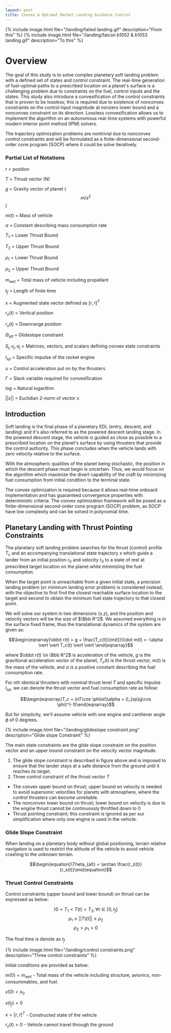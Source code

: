```yaml
---
layout: post
title: Convex & Optimal Rocket Landing Guidance Control
---
```


{% include image.html file="/landing/failed landing.gif" description="From this" %}
{% include image.html file="/landing/falcon b1052 & b1053 landing.gif" description="To this" %}

# Overview

The goal of this study is to solve complex planetary soft landing problem with a defined set of states and control constraint. The real-time generation of fuel-optimal paths to a prescribed location on a planet's surface is a challenging problem due to constraints on the fuel, control inputs and the states. This study also introduce a convexification of the control constraints that is proven to be lossless; this is required due to existence of nonconvex constraints on the control input magnitude at nonzero lower bound and a nonconvex constraint on its direction. Lossless convexification allows us to implement the algorithm on an autonomous real-time systems with powerful modern interior point method (IPM) solvers.

The trajectory optimization problems are nontrivial due to nonconvex control constraints and will be formulated as a finite-dimensional second-order cone program (SOCP) where it could be solve iteratively.

### Partial List of Notations

$r$ = position

$T$ = Thrust vector (N)

$g$ = Gravity vector of planet ($$m/s^{2}$$)

$m(t)$ = Mass of vehicle

$\alpha$ = Constant describing mass consumption rate

$T_1$ = Lower Thrust Bound

$T_2$ = Upper Thrust Bound

$\rho_1$ = Lower Thrust Bound

$\rho_2$ = Upper Thrust Bound

$m_{wet}$ = Total mass of vehicle including propellant

$t_f$ = Length of finite time

$x$ = Augmented state vector defined as $[r, \dot r]^T$

$r_z(t)$ = Vertical position

$r_x(t)$ = Downrange position

$\Theta_{alt}$ = Glideslope constraint

$S_j, v_j, a_j$ = Matrices, vectors, and scalars defining convex state constraints

$I_{sp}$ = Specific impulse of the rocket engine

$u$ = Control acceleration put on by the thrusters

$\Gamma$ = Slack variable required for convexification

$log$ = Natural logarithm

$\vert \vert x \vert \vert$ = Euclidian 2-norm of vector x

## Introduction

Soft landing is the final phase of a planetary EDL (entry, descent, and landing) and it's also referred to as the powered descent landing stage. In the powered descent stage, the vehicle is guided as close as possible to a prescribed location on the planet's surface by using thrusters that provide the control authority. This phase concludes when the vehicle lands with zero velocity relative to the surface.

With the atmospheric qualities of the planet being stochastic, the position in which the descent phase must begin is uncertain. Thus, we would focus on the algorithm which maximize the divert capability of the craft by minimizing fuel consumption from initial condition to the terminal state.

The convex optimization is required because it allows real-time onboard implementation and has guaranteed convergence properties with deterministic criteria. The convex optimization framework will be posed as a finite-dimensional second-order cone program (SOCP) problem, as SOCP have low complexity and can be solved in polynomial time.

## Planetary Landing with Thrust Pointing Constraints

The planetary soft landing problem searches for the thrust (control) profile $T_c$  and an accompanying translational state trajectory $x$ which guide a lander from an initial position $r_0$ and velocity $\dot r_0$ to a state of rest at prescribed target location on the planet while minimizing the fuel consumption.

When the target point is unreachable from a given initial state, a precision landing problem (or minimum landing error problem) is considered instead, with the objective to first find the closest reachable surface location to the target and second to obtain the minimum fuel state trajectory to that closest point.

We will solve our system in two dimensions (x,z), and the position and velocity vectors will be the size of $\Bbb R^2$. We assumed everything is in the surface fixed frame, thus the translational dynamics of the system are given as:

$$\begin{eqnarray}\ddot r(t) = g + \frac{T_c(t)}{m(t)}\\\dot m(t) = -\alpha \vert \vert T_c(t) \vert \vert \end{eqnarray}$$

where $\ddot r(t) \in \Bbb R^2$ is acceleration of the vehicle, $g$ is the gravitional acceleration vector of the planet, $T_c(t)$ is the thrust vector, $m(t)$ is the mass of the vehicle, and $\alpha$ is a positive constant describing the fuel consumption rate.

For $nth$ identical thrusters with nominal thrust level $T$ and specific impulse $I_{sp}$, we can denote the thrust vector and fuel consumption rate as follow:

$$\begin{eqnarray}T_c = (nT\cos \phi)e\\\alpha = (I_{sp}g\cos \phi)^{-1}\end{eqnarray}$$

But for simplicity, we'll assume vehicle with one engine and cantilever angle $\phi$ of 0 degrees.

{% include image.html file="/landing/glideslope constraint.png" description="Glide slope Constraint" %}

The main state constraints are the glide slope constraint on the position vector and an upper bound constraint on the velocity vector magnitude.
1. The glide slope constraint is described in figure above and is imposed to ensure that the lander stays at a safe distance from the ground until it reaches its target.
2. Three control constraint of the thrust vector $T$
* The convex upper bound on thrust; upper bound on velocity is needed to avoid supersonic velocities for planets with atmosphere, where the control thrusters can become unreliable.
* The nonconvex lower bound on thrust; lower bound on velocity is due to the engine thrust cannot be continuously throttled down to 0
* Thrust pointing constraint; this constraint is ignored as per our simplification where only one engine is used in the vehicle.

### Glide Slope Constraint
When landing on a planetary body without global positioning, terrain relative navigation is used to restrict the altitude of the vehicle to avoid vehicle crashing to the unknown terrain.

$$\begin{equation}\Theta_{alt} = \arctan \frac{r_z(t)}{r_x(t)}\end{equation}$$

### Thrust Control Constraints
Control constraints (upper bound and lower bound) on thrust can be expressed as below:

$$\begin{equation})0 \lt T_1 \lt T(t) \lt T_2, \forall t \in [0,t_f]\end{equation}$$
$$\begin{equation}\rho_1 \leq \vert \vert T(t) \vert \vert \leq \rho_2\end{equation}$$
$$\begin{equation}\rho_2 \gt \rho_1 \gt 0\end{equation}$$

The final time is denote as $t_f$

{% include image.html file="/landing/control constraints.png" description="Three control constraints" %}

Initial conditions are provided as below:

$m(0)=m_{wet}$ - Total mass of the vehicle including structure, avionics, non-consummables, and fuel.

$x(0)=x_0$

$x(t_f)=0$

$x=[r, \dot r]^T$ - Constructed state of the vehicle

$r_z(t) > 0$ - Vehicle cannot travel through the ground
